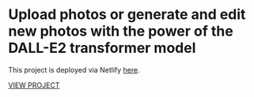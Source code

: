 # Upload photos or generate and edit new photos with the power of the DALL-E2 transformer model

This project is deployed via Netlify [here](https://photoscope.netlify.app/).

[VIEW PROJECT](https://photoscope.netlify.app/)
